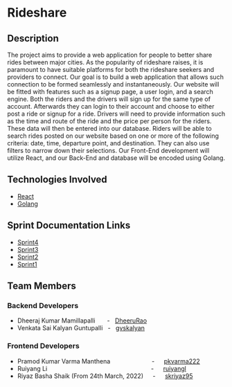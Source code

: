 # Rideshare

## Description

The project aims to provide a web application for people to better share rides between major cities. As the popularity of rideshare raises, it is paramount to have suitable platforms for both the rideshare seekers and providers to connect. Our goal is to build a web application that allows such connection to be formed seamlessly and instantaneously. Our website will be fitted with features such as a signup page, a user login, and a search engine. Both the riders and the drivers will sign up for the same type of account. Afterwards they can login to their account and choose to either post a ride or signup for a ride. Drivers will need to provide information such as the time and route of the ride and the price per person for the riders. These data will then be entered into our database. Riders will be able to search rides posted on our website based on one or more of the following criteria: date, time, departure point, and destination. They can also use filters to narrow down their selections. Our Front-End development will utilize React, and our Back-End and database will be encoded using Golang. 

 ## Technologies Involved
  - [React](https://reactjs.org/)
  - [Golang](https://go.dev)

## Sprint Documentation Links

- [Sprint4](./Sprint4.md)
- [Sprint3](./Sprint3.md)
- [Sprint2](./Sprint2.md)
- [Sprint1](./Sprint1.md)

 ## Team Members
 
 ### Backend Developers
  - Dheeraj Kumar Mamillapalli   &nbsp;&nbsp;&nbsp;&nbsp;&nbsp; - &nbsp; [DheeruRao](https://github.com/DheeruRao)
  - Venkata Sai Kalyan Guntupalli &nbsp; - &nbsp; [gvskalyan](https://github.com/gvskalyan)

 ### Frontend Developers
  - Pramod Kumar Varma Manthena   &emsp;&emsp;&emsp;&emsp;&emsp;&emsp;&nbsp;  - &emsp; [pkvarma222](https://github.com/pkvarma222)
  - Ruiyang Li &emsp;&emsp;&emsp;&emsp;&emsp;&emsp;&emsp;&emsp;&emsp;&emsp;&emsp;&emsp;&emsp;&emsp;&emsp;&emsp;&nbsp;&nbsp; - &emsp; [ruiyangl](https://github.com/ruiyangl)
  - Riyaz Basha Shaik (From 24th March, 2022) &emsp; - &emsp; [skriyaz95](https://github.com/skriyaz95)

  

